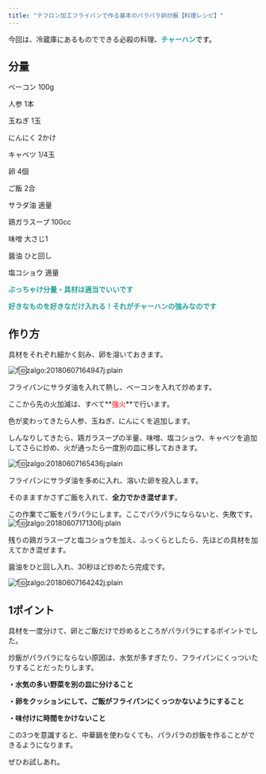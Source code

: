 ```yaml
---
title: "テフロン加工フライパンで作る基本のパラパラ卵炒飯【料理レシピ】"
---
```


今回は、冷蔵庫にあるものでできる必殺の料理、<span style="color: #20a39e;">**チャーハン**</span><span style="color: #ff0000;"><span style="color: #000000;">です。</span></span>

## 分量

ベーコン 100g

人参 1本

玉ねぎ 1玉

にんにく 2かけ

キャベツ 1/4玉

卵 4個

ご飯 2合

サラダ油 適量

鶏ガラスープ 100cc

味噌 大さじ1

醤油 ひと回し

塩コショウ 適量

<span style="color: #20a39e;">**ぶっちゃけ分量・具材は適当でいいです**</span>

<span style="color: #20a39e;">**好きなものを好きなだけ入れる！それがチャーハンの強みなのです**</span>

## 作り方

具材をそれぞれ細かく刻み、卵を溶いておきます。

![f:id:zalgo:20180607164947j:plain](/img/20180607164947.jpg "f:id:zalgo:20180607164947j:plain")

フライパンにサラダ油を入れて熱し、ベーコンを入れて炒めます。

ここから先の火加減は、すべて**<span style="color: #ff0000;">強火</span>**で行います。

色が変わってきたら人参、玉ねぎ、にんにくを追加します。

しんなりしてきたら、鶏ガラスープの半量、味噌、塩コショウ、キャベツを追加してさらに炒め、火が通ったら一度別の皿に移しておきます。

![f:id:zalgo:20180607165436j:plain](/img/20180607165436.jpg "f:id:zalgo:20180607165436j:plain")

フライパンにサラダ油を多めに入れ、溶いた卵を投入します。

そのまますかさずご飯を入れて、**全力でかき混ぜます**。

この作業でご飯をパラパラにします。ここでパラパラにならないと、失敗です。![f:id:zalgo:20180607171306j:plain](/img/20180607171306.jpg "f:id:zalgo:20180607171306j:plain")

残りの鶏ガラスープと塩コショウを加え、ふっくらとしたら、先ほどの具材を加えてかき混ぜます。

醤油をひと回し入れ、30秒ほど炒めたら完成です。

![f:id:zalgo:20180607164242j:plain](/img/20180607164242.jpg "f:id:zalgo:20180607164242j:plain")

## 1ポイント

具材を一度分けて、卵とご飯だけで炒めるところがパラパラにするポイントでした。

炒飯がパラパラにならない原因は、水気が多すぎたり、フライパンにくっついたりすることだったりします。

**・水気の多い野菜を別の皿に分けること**

**・卵をクッションにして、ご飯がフライパンにくっつかないようにすること**

**・味付けに時間をかけないこと**

この3つを意識すると、中華鍋を使わなくても、パラパラの炒飯を作ることができるようになります。

ぜひお試しあれ。